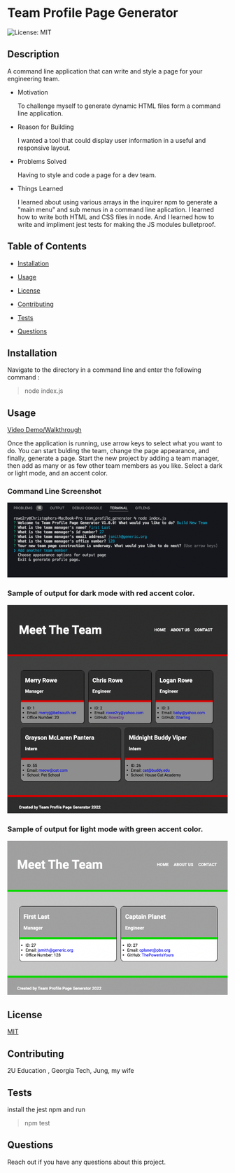 # Team Profile Page Generator  

  

  ![License: MIT](https://img.shields.io/badge/License-MIT-yellow.svg)
  ## Description  

  

  A command line application that can write and style a page for your engineering team.  

  * Motivation  

    To challenge myself to generate dynamic HTML files form a command line application.  

  * Reason for Building  

    I wanted a tool that could display user information in a useful and responsive layout.  

  * Problems Solved  

    Having to style and code a page for a dev team.  

  * Things Learned  

    I learned about using various arrays in the inquirer npm to generate a "main menu" and sub menus in a command line aplication. I learned how to write both HTML and CSS files in node. And I learned how to write and impliment jest tests for making the JS modules bulletproof.  

  

  ## Table of Contents  

  

  * [Installation](#installation)  

  * [Usage](#usage)  

  * [License](#license)  

  * [Contributing](#contributing)  

  * [Tests](#tests)  

  * [Questions](#questions)  

  

  ## Installation  

  

  Navigate to the directory in a command line and enter the following command :  

  

  > node index.js  

  

  ## Usage  

  [Video Demo/Walkthrough](https://drive.google.com/file/d/1ioTmxm6yMS4mar0iMBF8-RSHj7R87CRw/view)

  Once the application is running, use arrow keys to select what you want to do. You can start bulding the team, change the page appearance, and finally, generate a page. Start the new project by adding a team manager, then add as many or as few other team members as you like. Select a dark or light mode, and an accent color.  

  ### Command Line Screenshot
  ![Command Line Screenshot](./README_assets/node_screenshot.png)
  ### Sample of output for dark mode with red accent color.
  ![Sample Dark Mode Output](./README_assets/output_screenshot.png)
  ### Sample of output for light mode with green accent color.
  ![Sample Light Mode Output](./README_assets/light_mode.png)
  

  ## License  

  

  [MIT](https://opensource.org/licenses/MIT)  

  

  ## Contributing  

  

  2U Education , Georgia Tech, Jung, my wife  

  

  ## Tests  

  

  install the jest npm and run 
  
  > npm test

  

  ## Questions  

  

  Reach out if you have any questions about this project.
